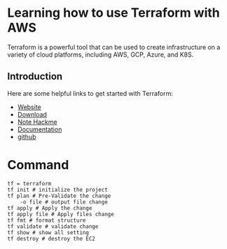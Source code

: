# Learning how to use Terraform with AWS
Terraform is a powerful tool that can be used to create infrastructure on a variety of cloud platforms, including AWS, GCP, Azure, and K8S.

## Introduction
Here are some helpful links to get started with Terraform:

- [Website](https://www.terraform.io/)
- [Download](https://developer.hashicorp.com/terraform/downloads)
- [Note Hackme](https://hackmd.io/@mup4qjbeSN2nvoW2hM_GnA/rJRGdVZZ3)
- [Documentation](https://www.terraform.io/docs/)
- [github](https://github.com/hashicorp/terraform)

# Command

```
tf = terraform
tf init # initialize the project
tf plan # Pre-Validate the change
    -o file # output file change
tf apply # Apply the change
tf apply file # Apply files change
tf fmt # format structure
tf validate # validate change
tf show # show all setting
tf destroy # destroy the EC2
```
